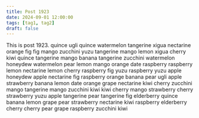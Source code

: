 ```yaml
---
title: Post 1923
date: 2024-09-01 12:00:00
tags: [tag1, tag2]
draft: false
---
```

This is post 1923.
quince
ugli
quince
watermelon
tangerine
xigua
nectarine
orange
fig
fig
mango
zucchini
yuzu
tangerine
mango
lemon
xigua
cherry
kiwi
quince
tangerine
mango
banana
tangerine
zucchini
watermelon
honeydew
watermelon
pear
lemon
mango
orange
date
raspberry
raspberry
lemon
nectarine
lemon
cherry
raspberry
fig
yuzu
raspberry
yuzu
apple
honeydew
apple
nectarine
fig
raspberry
orange
banana
pear
ugli
apple
strawberry
banana
lemon
date
orange
grape
nectarine
kiwi
cherry
zucchini
mango
tangerine
mango
zucchini
kiwi
kiwi
cherry
mango
strawberry
cherry
strawberry
yuzu
apple
tangerine
pear
tangerine
fig
elderberry
quince
banana
lemon
grape
pear
strawberry
nectarine
kiwi
raspberry
elderberry
cherry
cherry
pear
grape
raspberry
zucchini
kiwi
